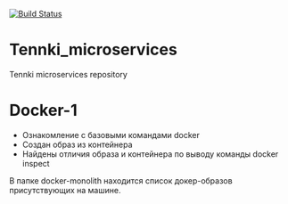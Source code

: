 [![Build Status](https://travis-ci.com/otus-devops-2019-02/Tennki_infra.svg?branch=master)](https://travis-ci.org/otus-devops-2019-02/Tennki_microservices)

# Tennki_microservices
Tennki microservices repository

# Docker-1
- Ознакомление с базовыми командами docker 
- Создан образ из контейнера
- Найдены отличия образа и контейнера по выводу команды docker inspect

В папке docker-monolith находится список докер-образов присутствующих на машине.
